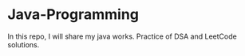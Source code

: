 # Java-Programming
In this repo, I will share my java works. Practice of DSA and LeetCode solutions.
